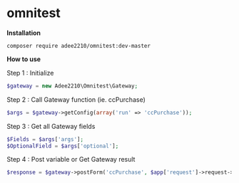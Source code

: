 # omnitest

**Installation**
```
composer require adee2210/omnitest:dev-master
```

**How to use**

Step 1 : Initialize
```php
$gateway = new Adee2210\Omnitest\Gateway;
```
Step 2 : Call Gateway function (ie. ccPurchase)
```php
$args = $gateway->getConfig(array('run' => 'ccPurchase'));
```
Step 3 : Get all Gateway fields
```php
$Fields = $args['args'];
$OptionalField = $args['optional'];
```
Step 4 : Post variable or Get Gateway result
```php
$response = $gateway->postForm('ccPurchase', $app['request']->request->all());
```